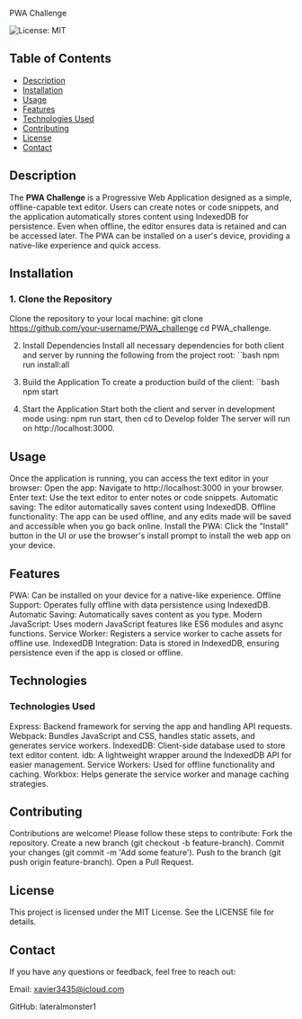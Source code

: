 PWA Challenge

![License: MIT](https://img.shields.io/badge/License-MIT-green.svg)

## Table of Contents
- [Description](#description)
- [Installation](#installation)
- [Usage](#usage)
- [Features](#features)
- [Technologies Used](#technologies-used)
- [Contributing](#contributing)
- [License](#license)
- [Contact](#contact)

## Description
The **PWA Challenge** is a Progressive Web Application designed as a simple, offline-capable text editor. Users can create notes or code snippets, and the application automatically stores content using IndexedDB for persistence. Even when offline, the editor ensures data is retained and can be accessed later. The PWA can be installed on a user's device, providing a native-like experience and quick access.

## Installation

### 1. Clone the Repository
Clone the repository to your local machine:
git clone https://github.com/your-username/PWA_challenge
cd PWA_challenge.

2. Install Dependencies
Install all necessary dependencies for both client and server by running the following from the project root:
``bash
npm run install:all

3. Build the Application
To create a production build of the client:
``bash
npm start

5. Start the Application
Start both the client and server in development mode using:
npm run start, then
cd to Develop folder
The server will run on http://localhost:3000.

## Usage
Once the application is running, you can access the text editor in your browser:
Open the app: Navigate to http://localhost:3000 in your browser.
Enter text: Use the text editor to enter notes or code snippets.
Automatic saving: The editor automatically saves content using IndexedDB.
Offline functionality: The app can be used offline, and any edits made will be saved and accessible when you go back online.
Install the PWA: Click the "Install" button in the UI or use the browser's install prompt to install the web app on your device.
## Features
PWA: Can be installed on your device for a native-like experience.
Offline Support: Operates fully offline with data persistence using IndexedDB.
Automatic Saving: Automatically saves content as you type.
Modern JavaScript: Uses modern JavaScript features like ES6 modules and async functions.
Service Worker: Registers a service worker to cache assets for offline use.
IndexedDB Integration: Data is stored in IndexedDB, ensuring persistence even if the app is closed or offline.
## Technologies
### Technologies Used
Express: Backend framework for serving the app and handling API requests.
Webpack: Bundles JavaScript and CSS, handles static assets, and generates service workers.
IndexedDB: Client-side database used to store text editor content.
idb: A lightweight wrapper around the IndexedDB API for easier management.
Service Workers: Used for offline functionality and caching.
Workbox: Helps generate the service worker and manage caching strategies.

## Contributing
Contributions are welcome! Please follow these steps to contribute:
Fork the repository.
Create a new branch (git checkout -b feature-branch).
Commit your changes (git commit -m 'Add some feature').
Push to the branch (git push origin feature-branch).
Open a Pull Request.
## License
This project is licensed under the MIT License. See the LICENSE file for details.

## Contact
If you have any questions or feedback, feel free to reach out:

Email: xavier3435@icloud.com

GitHub: lateralmonster1


